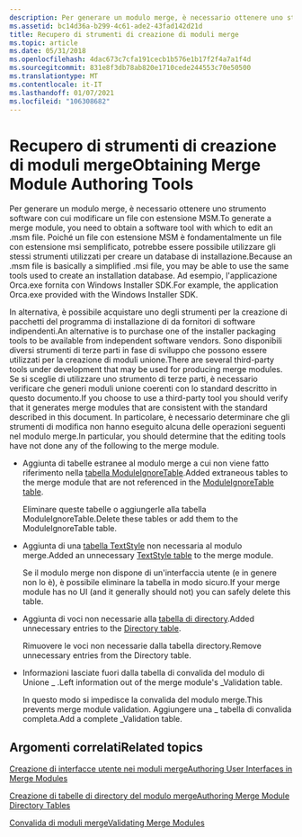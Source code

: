 ```yaml
---
description: Per generare un modulo merge, è necessario ottenere uno strumento software con cui modificare un file con estensione MSM.
ms.assetid: bc14d36a-b299-4c61-ade2-43fad142d21d
title: Recupero di strumenti di creazione di moduli merge
ms.topic: article
ms.date: 05/31/2018
ms.openlocfilehash: 4dac673c7cfa191cecb1b576e1b17f2f4a7a1f4d
ms.sourcegitcommit: 831e8f3db78ab820e1710cede244553c70e50500
ms.translationtype: MT
ms.contentlocale: it-IT
ms.lasthandoff: 01/07/2021
ms.locfileid: "106308682"
---
```

# <a name="obtaining-merge-module-authoring-tools"></a><span data-ttu-id="db9e6-103">Recupero di strumenti di creazione di moduli merge</span><span class="sxs-lookup"><span data-stu-id="db9e6-103">Obtaining Merge Module Authoring Tools</span></span>

<span data-ttu-id="db9e6-104">Per generare un modulo merge, è necessario ottenere uno strumento software con cui modificare un file con estensione MSM.</span><span class="sxs-lookup"><span data-stu-id="db9e6-104">To generate a merge module, you need to obtain a software tool with which to edit an .msm file.</span></span> <span data-ttu-id="db9e6-105">Poiché un file con estensione MSM è fondamentalmente un file con estensione msi semplificato, potrebbe essere possibile utilizzare gli stessi strumenti utilizzati per creare un database di installazione.</span><span class="sxs-lookup"><span data-stu-id="db9e6-105">Because an .msm file is basically a simplified .msi file, you may be able to use the same tools used to create an installation database.</span></span> <span data-ttu-id="db9e6-106">Ad esempio, l'applicazione Orca.exe fornita con Windows Installer SDK.</span><span class="sxs-lookup"><span data-stu-id="db9e6-106">For example, the application Orca.exe provided with the Windows Installer SDK.</span></span>

<span data-ttu-id="db9e6-107">In alternativa, è possibile acquistare uno degli strumenti per la creazione di pacchetti del programma di installazione di da fornitori di software indipendenti.</span><span class="sxs-lookup"><span data-stu-id="db9e6-107">An alternative is to purchase one of the installer packaging tools to be available from independent software vendors.</span></span> <span data-ttu-id="db9e6-108">Sono disponibili diversi strumenti di terze parti in fase di sviluppo che possono essere utilizzati per la creazione di moduli unione.</span><span class="sxs-lookup"><span data-stu-id="db9e6-108">There are several third-party tools under development that may be used for producing merge modules.</span></span> <span data-ttu-id="db9e6-109">Se si sceglie di utilizzare uno strumento di terze parti, è necessario verificare che generi moduli unione coerenti con lo standard descritto in questo documento.</span><span class="sxs-lookup"><span data-stu-id="db9e6-109">If you choose to use a third-party tool you should verify that it generates merge modules that are consistent with the standard described in this document.</span></span> <span data-ttu-id="db9e6-110">In particolare, è necessario determinare che gli strumenti di modifica non hanno eseguito alcuna delle operazioni seguenti nel modulo merge.</span><span class="sxs-lookup"><span data-stu-id="db9e6-110">In particular, you should determine that the editing tools have not done any of the following to the merge module.</span></span>

-   <span data-ttu-id="db9e6-111">Aggiunta di tabelle estranee al modulo merge a cui non viene fatto riferimento nella [tabella ModuleIgnoreTable](moduleignoretable-table.md).</span><span class="sxs-lookup"><span data-stu-id="db9e6-111">Added extraneous tables to the merge module that are not referenced in the [ModuleIgnoreTable table](moduleignoretable-table.md).</span></span>

    <span data-ttu-id="db9e6-112">Eliminare queste tabelle o aggiungerle alla tabella ModuleIgnoreTable.</span><span class="sxs-lookup"><span data-stu-id="db9e6-112">Delete these tables or add them to the ModuleIgnoreTable table.</span></span>

-   <span data-ttu-id="db9e6-113">Aggiunta di una [tabella TextStyle](textstyle-table.md) non necessaria al modulo merge.</span><span class="sxs-lookup"><span data-stu-id="db9e6-113">Added an unnecessary [TextStyle table](textstyle-table.md) to the merge module.</span></span>

    <span data-ttu-id="db9e6-114">Se il modulo merge non dispone di un'interfaccia utente (e in genere non lo è), è possibile eliminare la tabella in modo sicuro.</span><span class="sxs-lookup"><span data-stu-id="db9e6-114">If your merge module has no UI (and it generally should not) you can safely delete this table.</span></span>

-   <span data-ttu-id="db9e6-115">Aggiunta di voci non necessarie alla [tabella di directory](directory-table.md).</span><span class="sxs-lookup"><span data-stu-id="db9e6-115">Added unnecessary entries to the [Directory table](directory-table.md).</span></span>

    <span data-ttu-id="db9e6-116">Rimuovere le voci non necessarie dalla tabella directory.</span><span class="sxs-lookup"><span data-stu-id="db9e6-116">Remove unnecessary entries from the Directory table.</span></span>

-   <span data-ttu-id="db9e6-117">Informazioni lasciate fuori dalla tabella di convalida del modulo di Unione \_ .</span><span class="sxs-lookup"><span data-stu-id="db9e6-117">Left information out of the merge module's \_Validation table.</span></span>

    <span data-ttu-id="db9e6-118">In questo modo si impedisce la convalida del modulo merge.</span><span class="sxs-lookup"><span data-stu-id="db9e6-118">This prevents merge module validation.</span></span> <span data-ttu-id="db9e6-119">Aggiungere una \_ tabella di convalida completa.</span><span class="sxs-lookup"><span data-stu-id="db9e6-119">Add a complete \_Validation table.</span></span>

## <a name="related-topics"></a><span data-ttu-id="db9e6-120">Argomenti correlati</span><span class="sxs-lookup"><span data-stu-id="db9e6-120">Related topics</span></span>

<dl> <dt>

[<span data-ttu-id="db9e6-121">Creazione di interfacce utente nei moduli merge</span><span class="sxs-lookup"><span data-stu-id="db9e6-121">Authoring User Interfaces in Merge Modules</span></span>](authoring-user-interfaces-in-merge-modules.md)
</dt> <dt>

[<span data-ttu-id="db9e6-122">Creazione di tabelle di directory del modulo merge</span><span class="sxs-lookup"><span data-stu-id="db9e6-122">Authoring Merge Module Directory Tables</span></span>](authoring-merge-module-directory-tables.md)
</dt> <dt>

[<span data-ttu-id="db9e6-123">Convalida di moduli merge</span><span class="sxs-lookup"><span data-stu-id="db9e6-123">Validating Merge Modules</span></span>](validating-merge-modules.md)
</dt> </dl>

 

 



